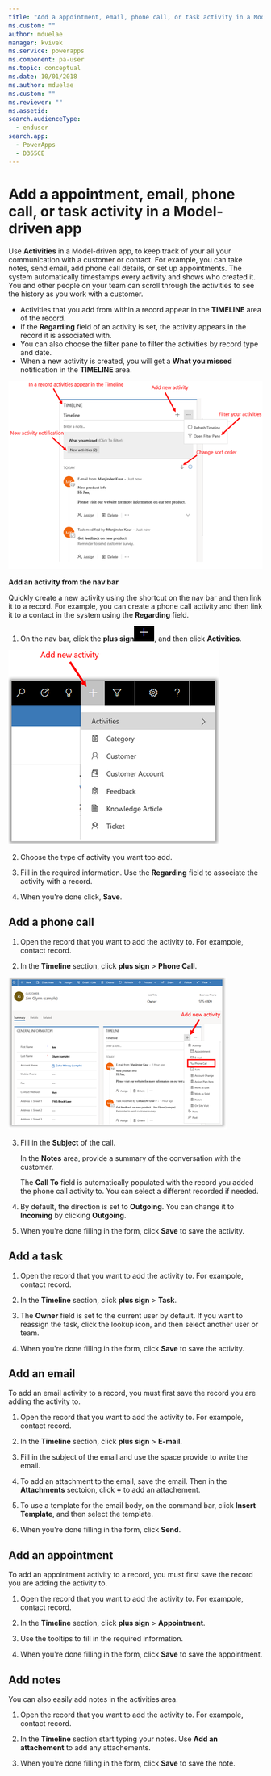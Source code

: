 ```yaml
---
title: "Add a appointment, email, phone call, or task activity in a Model-driven appp| MicrosoftDocs"
ms.custom: ""
author: mduelae
manager: kvivek
ms.service: powerapps
ms.component: pa-user
ms.topic: conceptual
ms.date: 10/01/2018
ms.author: mduelae
ms.custom: ""
ms.reviewer: ""
ms.assetid: 
search.audienceType: 
  - enduser
search.app: 
  - PowerApps
  - D365CE
---
```

# Add a appointment, email, phone call, or task activity in a Model-driven app 

Use **Activities** in a Model-driven app, to keep track of your all your communication with a customer or contact. For example, you can take notes, send email, add phone call details, or set up appointments. The system automatically timestamps every activity and shows who created it. You and other people on your team can scroll through the activities to see the history as you work with a customer.

- Activities that you add from within a record appear in the **TIMELINE** area of the record. 
- If the **Regarding** field of an activity is set, the activity appears in the record it is associated with. 
- You can also choose the filter pane to filter the activities by record type and date. 
- When a new activity is created, you will get a **What you missed** notification in the **TIMELINE** area.
  
 ![Timeline view of Activities in PowerApps](media/TimelineViewOfActivity.png "Timeline view of Activities in PowerApps")  
 
**Add an activity from the nav bar**
 
Quickly create a new activity using the shortcut on the nav bar and then link it to a record. For example, you can create a phone call activity and then link it to a contact in the system using the **Regarding** field.

1. On the nav bar, click the **plus sign**![Create record button](media/create-record-button.png "Create record button"), and then click **Activities**. 

 ![Shortcut to add an Activities in PowerApps](media/QuickCreate.png "Shortcut to add an Activities in PowerApps")  
 
2. Choose the type of activity you want too add.

3. Fill in the required information. Use the **Regarding** field to associate the activity with a record.

4. When you're done click, **Save**.

  
## Add a phone call  
  
1.  Open the record that you want to add the activity to. For exampole, contact record.
  
2.  In the **Timeline** section, click  **plus sign** > **Phone Call**.  

![Add a Phone Activity in PowerApps](media/addphonecall.png "Add a Phone Activity in PowerApps")
  
3.  Fill in the **Subject** of the call.

     In the **Notes** area, provide a summary of the conversation with the customer. 
  
     The **Call To** field is automatically populated with the record you added the phone call activity to. You can select a different recorded if needed.  
  
4.  By default, the direction is set to **Outgoing**. You can change it to **Incoming** by clicking **Outgoing**. 
  
6.  When you're done filling in the form, click **Save** to save the activity.  
  
## Add a task  
  
1. Open the record that you want to add the activity to. For exampole, contact record.
  
2. In the **Timeline** section, click  **plus sign** > **Task**.
  
4. The **Owner** field is set to the current user by default. If you want to reassign the task, click the lookup icon, and then select another user or team.  
  
5. When you're done filling in the form, click **Save** to save the activity. 
  
## Add an email  
 To add an email activity to a record, you must first save the record you are adding the activity to.  
  
1. Open the record that you want to add the activity to. For exampole, contact record.
  
2. In the **Timeline** section, click  **plus sign** > **E-mail**. 

3. Fill in the subject of the email and use the space provide to write the email.
  
4. To add an attachment to the email, save the email. Then in the **Attachments** sectoion, click **+** to add an attachement.  
  
5. To use a template for the email body, on the command bar, click **Insert Template**, and then select the template.   
  
6. When you're done filling in the form, click **Send**. 
  
## Add an appointment  
 To add an appointment activity to a record, you must first save the record you are adding the activity to.  
  
1. Open the record that you want to add the activity to. For exampole, contact record.
  
2. In the **Timeline** section, click  **plus sign** > **Appointment**.  
  
3. Use the tooltips to fill in the required information.
  
4. When you're done filling in the form, click **Save** to save the appointment.

## Add notes  
 You can also easily add notes in the activities area.
  
1. Open the record that you want to add the activity to. For exampole, contact record.
  
2. In the **Timeline** section start typing your notes. Use **Add an attachement** to add any attachements.

3. When you're done filling in the form, click **Save** to save the note.
  
  
